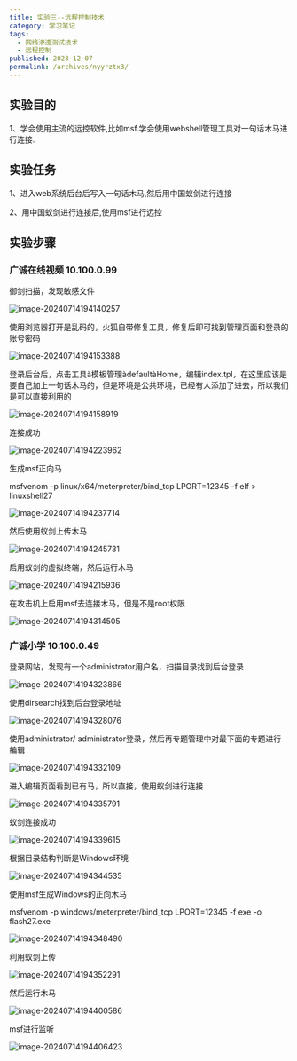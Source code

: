 ```yaml
---
title: 实验三--远程控制技术
category: 学习笔记
tags: 
  - 网络渗透测试技术
  - 远程控制
published: 2023-12-07
permalink: /archives/nyyrztx3/
---
```

## 实验目的

1、学会使用主流的远控软件,比如msf.学会使用webshell管理工具对一句话木马进行连接.

## 实验任务

1、进入web系统后台后写入一句话木马,然后用中国蚁剑进行连接

2、用中国蚁剑进行连接后,使用msf进行远控

## 实验步骤

### 广诚在线视频 10.100.0.99

御剑扫描，发现敏感文件

![image-20240714194140257](./images/202407142108134.png)

使用浏览器打开是乱码的，火狐自带修复工具，修复后即可找到管理页面和登录的账号密码

![image-20240714194153388](./images/202407142108135.png)

登录后台后，点击工具à模板管理àdefaultàHome，编辑index.tpl，在这里应该是要自己加上一句话木马的，但是环境是公共环境，已经有人添加了进去，所以我们是可以直接利用的

![image-20240714194158919](./images/202407142108136.png)

连接成功

![image-20240714194223962](./images/202407142108137.png)

生成msf正向马

msfvenom -p linux/x64/meterpreter/bind_tcp LPORT=12345 -f elf > linuxshell27

![image-20240714194237714](./images/202407142108138.png)

然后使用蚁剑上传木马

 ![image-20240714194245731](./images/202407142108140.png)

启用蚁剑的虚拟终端，然后运行木马

![image-20240714194215936](./images/202407142108141.png)

在攻击机上启用msf去连接木马，但是不是root权限

![image-20240714194314505](./images/202407142108142.png)

### 广诚小学 10.100.0.49

登录网站，发现有一个administrator用户名，扫描目录找到后台登录

![image-20240714194323866](./images/202407142108143.png)

使用dirsearch找到后台登录地址

![image-20240714194328076](./images/202407142108144.png)

使用administrator/ administrator登录，然后再专题管理中对最下面的专题进行编辑

![image-20240714194332109](./images/202407142108145.png)

进入编辑页面看到已有马，所以直接，使用蚁剑进行连接

![image-20240714194335791](./images/202407142108146.png)

蚁剑连接成功

![image-20240714194339615](./images/202407142108147.png)

根据目录结构判断是Windows环境

![image-20240714194344535](./images/202407142108148.png)

使用msf生成Windows的正向木马

msfvenom -p windows/meterpreter/bind_tcp LPORT=12345 -f exe -o flash27.exe

 ![image-20240714194348490](./images/202407142108149.png)

利用蚁剑上传

![image-20240714194352291](./images/202407142108150.png)

然后运行木马

![image-20240714194400586](./images/202407142108151.png)

msf进行监听

![image-20240714194406423](./images/202407142108152.png)
